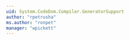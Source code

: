 ```yaml
---
uid: System.CodeDom.Compiler.GeneratorSupport
author: "rpetrusha"
ms.author: "ronpet"
manager: "wpickett"
---
```

